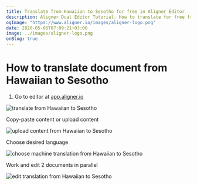 ```yaml
---
title: Translate from Hawaiian to Sesotho for free in Aligner Editor
description: Aligner Dual Editor Tutorial. How to translate for free from Hawaiian to Sesotho. Aligner is multilingual document management platform. 
ogImage: "https://www.aligner.io/images/aligner-logo.png"
date: 2020-05-06T07:09:21+03:00
image: ../images/aligner-logo.png
onBlog: true
---
```


# How to translate document from Hawaiian to Sesotho

1. Go to editor at [app.aligner.io](https://app.aligner.io "Aligner App web page")

![translate from Hawaiian to Sesotho](../aligner-blank-editor.png "translate from Hawaiian to Sesotho")

Copy-paste content or upload content

![upload content from Hawaiian to Sesotho](../aligner-uploaded-document.png "upload content from Hawaiian to Sesotho")

Choose desired language

![choose machine translation from Hawaiian to Sesotho](../aligner-language-dropdown.png "choose machine translation from Hawaiian to Sesotho")

Work and edit 2 documents in parallel

![edit translation from Hawaiian to Sesotho](../aligner-double-sitded-editor.png "edit translation from Hawaiian to Sesotho")

